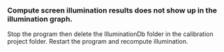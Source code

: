 ### Compute screen illumination results does not show up in the illumination graph. ###

Stop the program then delete the IlluminationDb folder in the calibration project folder.  Restart the program and recompute illumination.
